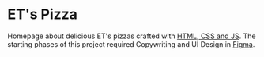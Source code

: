 # ET's Pizza
Homepage about delicious ET's pizzas crafted with [HTML, CSS and JS](https://rokrypto.github.io/ET-s-Pizza/). The starting phases of this project required Copywriting and UI Design in [Figma](https://www.figma.com/file/CFShIMPnL8IC1qJ3fdRWWO/pizza-ecommerce?node-id=0%3A1).
